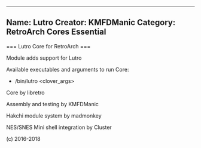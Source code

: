 -----------------------
Name: Lutro 
Creator: KMFDManic
Category: RetroArch Cores Essential
-----------------------
=== Lutro Core for RetroArch ===

Module adds support for Lutro

Available executables and arguments to run Core:
- /bin/lutro <rom> <clover_args>

Core by libretro

Assembly and testing by KMFDManic

Hakchi module system by madmonkey

NES/SNES Mini shell integration by Cluster

(c) 2016-2018
